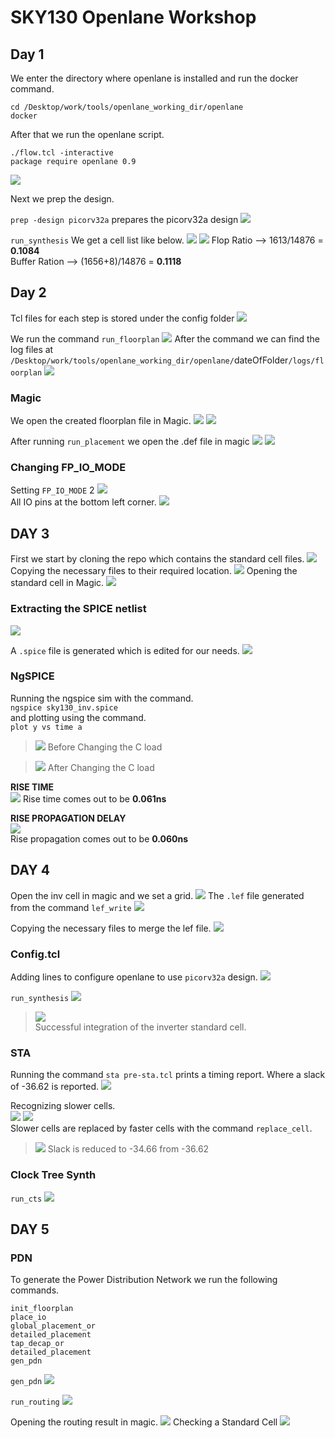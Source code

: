 # SKY130 Openlane Workshop

## Day 1
We enter the directory where openlane is installed and run the docker command.
``` 
cd /Desktop/work/tools/openlane_working_dir/openlane
docker
```
After that we run the openlane script.
```
./flow.tcl -interactive
package require openlane 0.9
```
![](https://imgur.com/YHyJgjd.png)

Next we prep the design.

```prep -design picorv32a```
prepares the picorv32a design
![](https://imgur.com/qPDwEhD.png)

```run_synthesis```
We get a cell list like below.
![](https://imgur.com/vxPRTo8.png)
![](https://imgur.com/y1APzSV.png)
Flop Ratio --> 1613/14876 = **0.1084**  
Buffer Ration --> (1656+8)/14876 = **0.1118**

## Day 2 
Tcl files for each step is stored under the config folder
![](https://imgur.com/CTYy7sq.png)

We run the command ```run_floorplan```
![](https://imgur.com/0PW4oM1.png)
After the command we can find the log files at ```/Desktop/work/tools/openlane_working_dir/openlane/```dateOfFolder```/logs/floorplan```
![](https://imgur.com/DxrJu0w.png)

### Magic
We open the created floorplan file in Magic.
![](https://imgur.com/SHo97h1.png)
![](https://imgur.com/Xo0N0D0.png)  

After running ```run_placement``` we open the .def file in magic
![](https://imgur.com/hrIyiHy.png)
![](https://imgur.com/cOWFWiX.png)

### Changing FP_IO_MODE
Setting ```FP_IO_MODE``` 2
![](https://imgur.com/BO9Jee4.png)  
All IO pins at the bottom left corner.
![](https://imgur.com/foAzuiC.png)

## DAY 3
First we start by cloning the repo which contains the standard cell files.
![](https://imgur.com/xi1365k.png)
Copying the necessary files to their required location.
![](https://imgur.com/FWvW4nn.png)
Opening the standard cell in Magic.
![](https://imgur.com/4nHmjXz.png)

### Extracting the SPICE netlist

![](https://imgur.com/q6REiNh.png)

A ```.spice``` file is generated which is edited for our needs.
![](https://imgur.com/dhlCu4z.png)

### NgSPICE
Running the ngspice sim with the command.  
```ngspice sky130_inv.spice```  
and plotting using the command.  
```plot y vs time a```  
> ![](https://imgur.com/I2VOfK4.png) Before Changing the C load

> ![](https://imgur.com/d7gfv4Y.png) After Changing the C load

**RISE TIME**  
![](https://imgur.com/ovlagYa.png)
Rise time comes out to be **0.061ns**  
  

**RISE PROPAGATION DELAY**  
![](https://imgur.com/S9u8Jot.png)  
Rise propagation comes out to be **0.060ns**  

## DAY 4
Open the inv cell in magic and we set a grid.
![](https://imgur.com/alZmdjv.png)
The ```.lef``` file generated from the command ```lef_write```
![](https://imgur.com/MvGR66O.png)

Copying the necessary files to merge the lef file.
![](https://imgur.com/pKGkzwf.png)

### Config.tcl
Adding lines to configure openlane to use ```picorv32a``` design.
![](https://imgur.com/4ofyaYb.png)

```run_synthesis```
![](https://imgur.com/Fd8jgFA.png)

> ![](https://imgur.com/wAcwy6p.png)  
Successful integration of the inverter standard cell.  

### STA
Running the command ```sta pre-sta.tcl``` prints a timing report. Where a slack of -36.62 is reported. 
![](https://imgur.com/zWErPS2.png)

Recognizing slower cells.  
![](https://imgur.com/dVbb1bP.png)
![](https://imgur.com/2R0ddmM.png)  
Slower cells are replaced by faster cells with the command ```replace_cell```. 
> ![](https://imgur.com/lUxgN8c.png) Slack is reduced to -34.66 from -36.62

### Clock Tree Synth
```run_cts```
![](https://imgur.com/VpTFY3P.png)

## DAY 5
### PDN
To generate the Power Distribution Network we run the following commands.
```
init_floorplan
place_io
global_placement_or
detailed_placement
tap_decap_or
detailed_placement
gen_pdn
```
`gen_pdn`
![](https://imgur.com/Eqi2VNg.png)  

`run_routing`
![](https://imgur.com/5jXV9Cu.png)  

Opening the routing result in magic.
![](https://imgur.com/cF5OCXk.png)
Checking a Standard Cell
![](https://imgur.com/GblYJ6I.png)
